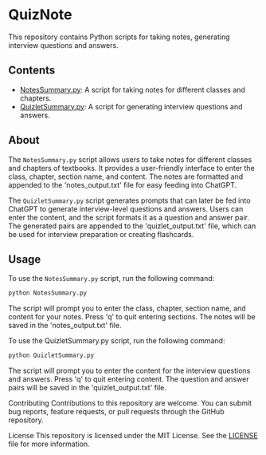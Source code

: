 # QuizNote
This repository contains Python scripts for taking notes, generating interview questions and answers.

## Contents

- [NotesSummary.py](NotesSummary.py): A script for taking notes for different classes and chapters.
- [QuizletSummary.py](QuizletSummary.py): A script for generating interview questions and answers.

## About

The `NotesSummary.py` script allows users to take notes for different classes and chapters of textbooks. It provides a user-friendly interface to enter the class, chapter, section name, and content. The notes are formatted and appended to the 'notes_output.txt' file for easy feeding into ChatGPT.

The `QuizletSummary.py` script generates prompts that can later be fed into ChatGPT to generate interview-level questions and answers. Users can enter the content, and the script formats it as a question and answer pair. The generated pairs are appended to the 'quizlet_output.txt' file, which can be used for interview preparation or creating flashcards.

## Usage

To use the `NotesSummary.py` script, run the following command:

```bash
python NotesSummary.py
```
The script will prompt you to enter the class, chapter, section name, and content for your notes. Press 'q' to quit entering sections. The notes will be saved in the 'notes_output.txt' file.

To use the QuizletSummary.py script, run the following command:
```bash
python QuizletSummary.py
```

The script will prompt you to enter the content for the interview questions and answers. Press 'q' to quit entering content. The question and answer pairs will be saved in the 'quizlet_output.txt' file.

Contributing
Contributions to this repository are welcome. You can submit bug reports, feature requests, or pull requests through the GitHub repository.

License
This repository is licensed under the MIT License. See the [LICENSE](https://opensource.org/license/mit/) file for more information.
